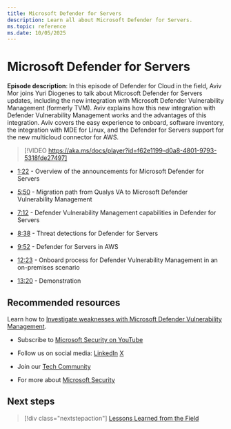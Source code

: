 ```yaml
---
title: Microsoft Defender for Servers
description: Learn all about Microsoft Defender for Servers.
ms.topic: reference
ms.date: 10/05/2025
---
```


# Microsoft Defender for Servers

**Episode description**: In this episode of Defender for Cloud in the field, Aviv Mor joins Yuri Diogenes to talk about Microsoft Defender for Servers updates, including the new integration with Microsoft Defender Vulnerability Management (formerly TVM). Aviv explains how this new integration with Defender Vulnerability Management works and the advantages of this integration. Aviv covers the easy experience to onboard, software inventory, the integration with MDE for Linux, and the Defender for Servers support for the new multicloud connector for AWS.

> [!VIDEO https://aka.ms/docs/player?id=f62e1199-d0a8-4801-9793-5318fde27497]

- [1:22](/shows/mdc-in-the-field/defender-for-servers#time=01m22s) - Overview of the announcements for Microsoft Defender for Servers

- [5:50](/shows/mdc-in-the-field/defender-for-servers#time=05m50s) - Migration path from Qualys VA to Microsoft Defender Vulnerability Management

- [7:12](/shows/mdc-in-the-field/defender-for-servers#time=07m12s) - Defender Vulnerability Management capabilities in Defender for Servers

- [8:38](/shows/mdc-in-the-field/defender-for-servers#time=08m38s) - Threat detections for Defender for Servers

- [9:52](/shows/mdc-in-the-field/defender-for-servers#time=09m52s) - Defender for Servers in AWS

- [12:23](/shows/mdc-in-the-field/defender-for-servers#time=12m23s) - Onboard process for Defender Vulnerability Management in an on-premises scenario

- [13:20](/shows/mdc-in-the-field/defender-for-servers#time=13m20s) - Demonstration

## Recommended resources
  
Learn how to [Investigate weaknesses with Microsoft Defender Vulnerability Management](deploy-vulnerability-assessment-defender-vulnerability-management.md).

- Subscribe to [Microsoft Security on YouTube](https://www.youtube.com/playlist?list=PL3ZTgFEc7LysiX4PfHhdJPR7S8mGO14YS)

- Follow us on social media:
  [LinkedIn](https://www.linkedin.com/showcase/microsoft-security/posts/)
  [X](https://x.com/msftsecurity)

- Join our [Tech Community](https://aka.ms/SecurityTechCommunity)

- For more about [Microsoft Security](https://msft.it/6002T9HQY)

## Next steps

> [!div class="nextstepaction"]
> [Lessons Learned from the Field](episode-six.md)
